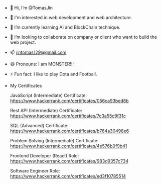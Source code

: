 - 👋 Hi, I’m @TomasJin
- 👀 I'm interested in web development and web architecture.
- 🌱 I’m currently learning AI and BlockChain technique.
- 💞️ I’m looking to collaborate on company or client who want to build the web project.
- 📫 jintomas129@gmail.com
- 😄 Pronouns: I am MONSTER!!!
- ⚡ Fun fact: I like to play Dota and Football.
- My Certificates

  JavaScript (Intermediate) Certificate: https://www.hackerrank.com/certificates/056ca93bed8b
  
  Rest API (Intermediate) Certificate: https://www.hackerrank.com/certificates/7c3a55c9f31c
  
  SQL (Advanced) Certificate: https://www.hackerrank.com/certificates/b764a30498e6
  
  Problem Solving (Intermediate) Certificate: https://www.hackerrank.com/certificates/4e576b0f9b41
  
  Frontend Developer (React) Role: https://www.hackerrank.com/certificates/983d9357c734
  
  Software Engineer Role: https://www.hackerrank.com/certificates/ed3f10785514

<!---
TomasJin/TomasJin is a ✨ special ✨ repository because its `README.md` (this file) appears on your GitHub profile.
You can click the Preview link to take a look at your changes.
--->
